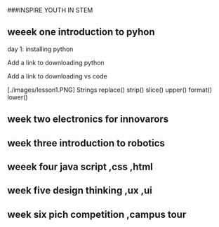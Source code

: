 ###INSPIRE YOUTH IN STEM 
## weeek one introduction to pyhon 
day 1: installing python 

Add a link to downloading python

Add a link to downloading vs code

[./images/lesson1.PNG]
Strings
   replace()
    strip()
    slice()
    upper()
    format()
    lower()
   


## week two electronics for innovarors 

## week three introduction to robotics 

## weeek four java script ,css ,html

## week five design thinking ,ux ,ui 

## week six pich competition ,campus tour

